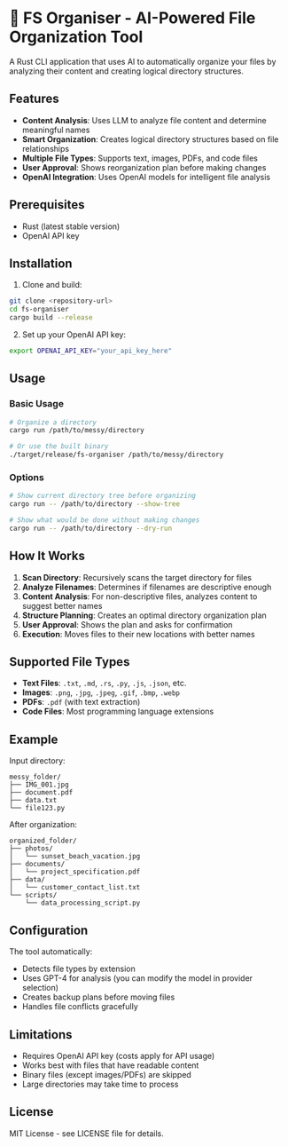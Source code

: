# 🤖 FS Organiser - AI-Powered File Organization Tool

A Rust CLI application that uses AI to automatically organize your files by analyzing their content and creating logical directory structures.

## Features

- **Content Analysis**: Uses LLM to analyze file content and determine meaningful names
- **Smart Organization**: Creates logical directory structures based on file relationships
- **Multiple File Types**: Supports text, images, PDFs, and code files
- **User Approval**: Shows reorganization plan before making changes
- **OpenAI Integration**: Uses OpenAI models for intelligent file analysis

## Prerequisites

- Rust (latest stable version)
- OpenAI API key

## Installation

1. Clone and build:
```bash
git clone <repository-url>
cd fs-organiser
cargo build --release
```

2. Set up your OpenAI API key:
```bash
export OPENAI_API_KEY="your_api_key_here"
```

## Usage

### Basic Usage
```bash
# Organize a directory
cargo run /path/to/messy/directory

# Or use the built binary
./target/release/fs-organiser /path/to/messy/directory
```

### Options
```bash
# Show current directory tree before organizing
cargo run -- /path/to/directory --show-tree

# Show what would be done without making changes
cargo run -- /path/to/directory --dry-run
```

## How It Works

1. **Scan Directory**: Recursively scans the target directory for files
2. **Analyze Filenames**: Determines if filenames are descriptive enough
3. **Content Analysis**: For non-descriptive files, analyzes content to suggest better names
4. **Structure Planning**: Creates an optimal directory organization plan
5. **User Approval**: Shows the plan and asks for confirmation
6. **Execution**: Moves files to their new locations with better names

## Supported File Types

- **Text Files**: `.txt`, `.md`, `.rs`, `.py`, `.js`, `.json`, etc.
- **Images**: `.png`, `.jpg`, `.jpeg`, `.gif`, `.bmp`, `.webp`
- **PDFs**: `.pdf` (with text extraction)
- **Code Files**: Most programming language extensions

## Example

Input directory:
```
messy_folder/
├── IMG_001.jpg
├── document.pdf
├── data.txt
└── file123.py
```

After organization:
```
organized_folder/
├── photos/
│   └── sunset_beach_vacation.jpg
├── documents/
│   └── project_specification.pdf
├── data/
│   └── customer_contact_list.txt
└── scripts/
    └── data_processing_script.py
```

## Configuration

The tool automatically:
- Detects file types by extension
- Uses GPT-4 for analysis (you can modify the model in provider selection)
- Creates backup plans before moving files
- Handles file conflicts gracefully

## Limitations

- Requires OpenAI API key (costs apply for API usage)
- Works best with files that have readable content
- Binary files (except images/PDFs) are skipped
- Large directories may take time to process

## License

MIT License - see LICENSE file for details.